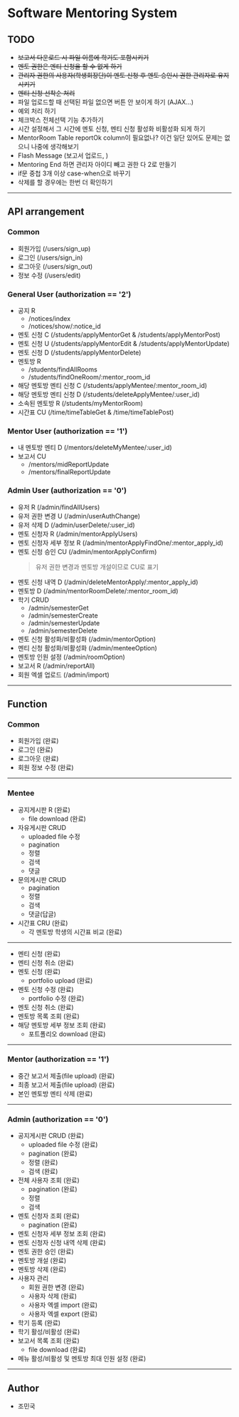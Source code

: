 # Software Mentoring System
## TODO
* ~~보고서 다운로드 시 파일 이름에 학기도 포함시키기~~
* ~~멘토 권한은 멘티 신청을 할 수 없게 하기~~
* ~~관리자 권한의 사용자(학생회장단)이 멘토 신청 후 멘토 승인시 권한 관리자로 유지시키기~~
* ~~멘티 신청 선착순 처리~~
* 파일 업로드할 때 선택된 파일 없으면 버튼 안 보이게 하기 (AJAX...)
* 예외 처리 하기
* 체크박스 전체선택 기능 추가하기
* 시간 설정해서 그 시간에 멘토 신청, 멘티 신청 활성화 비활성화 되게 하기
* MentorRoom Table reportOk column이 필요없나? 이건 일단 있어도 문제는 없으니 나중에 생각해보기
* Flash Message (보고서 업로드, )
* Mentoring End 하면 관리자 아이디 빼고 권한 다 2로 만들기
* if문 중첩 3개 이상 case-when으로 바꾸기
* 삭제를 할 경우에는 한번 더 확인하기

---

## API arrangement
### Common
* 회원가입 (/users/sign_up)
* 로그인 (/users/sign_in)
* 로그아웃 (/users/sign_out)
* 정보 수정 (/users/edit)

### General User (authorization == '2')
* 공지 R
    * /notices/index
    * /notices/show/:notice_id
* 멘토 신청 C (/students/applyMentorGet & /students/applyMentorPost)
* 멘토 신청 U (/students/applyMentorEdit & /students/applyMentorUpdate)
* 멘토 신청 D (/students/applyMentorDelete)
* 멘토방 R
    * /students/findAllRooms
    * /students/findOneRoom/:mentor_room_id
* 해당 멘토방 멘티 신청 C (/students/applyMentee/:mentor_room_id)
* 해당 멘토방 멘티 신청 D (/students/deleteApplyMentee/:user_id)
* 소속된 멘토방 R (/students/myMentorRoom)
* 시간표 CU (/time/timeTableGet & /time/timeTablePost)

### Mentor User (authorization == '1')
* 내 멘토방 멘티 D (/mentors/deleteMyMentee/:user_id)
* 보고서 CU
    * /mentors/midReportUpdate
    * /mentors/finalReportUpdate
    
### Admin User (authorization == '0')
* 유저 R (/admin/findAllUsers)
* 유저 권한 변경 U (/admin/userAuthChange)
* 유저 삭제 D (/admin/userDelete/:user_id)
* 멘토 신청자 R (/admin/mentorApplyUsers)
* 멘토 신청자 세부 정보 R (/admin/mentorApplyFindOne/:mentor_apply_id)
* 멘토 신청 승인 CU (/admin/mentorApplyConfirm)
    > 유저 권한 변경과 멘토방 개설이므로 CU로 표기
* 멘토 신청 내역 D (/admin/deleteMentorApply/:mentor_apply_id)
* 멘토방 D (/admin/mentorRoomDelete/:mentor_room_id)
* 학기 CRUD
    * /admin/semesterGet
    * /admin/semesterCreate
    * /admin/semesterUpdate
    * /admin/semesterDelete
* 멘토 신청 활성화/비활성화 (/admin/mentorOption)
* 멘티 신청 활성화/비활성화 (/admin/menteeOption)
* 멘토방 인원 설정 (/admin/roomOption)
* 보고서 R (/admin/reportAll)
* 회원 엑셀 업로드 (/admin/import)

---

## Function
### Common

* 회원가입 (완료)
* 로그인 (완료)
* 로그아웃 (완료)
* 회원 정보 수정 (완료)

---

### Mentee

* 공지게시판 R (완료)
    * file download (완료)
* 자유게시판 CRUD
    * uploaded file 수정
    * pagination
    * 정렬
    * 검색
    * 댓글  
* 문의게시판 CRUD
    * pagination
    * 정렬
    * 검색
    * 댓글(답글)  
* 시간표 CRU (완료)
    * 각 멘토방 학생의 시간표 비교 (완료)
    
---

* 멘티 신청 (완료)
* 멘티 신청 취소 (완료)
* 멘토 신청 (완료)
    * portfolio upload (완료)
* 멘토 신청 수정 (완료)
    * portfolio 수정 (완료)
* 멘토 신청 취소 (완료)
* 멘토방 목록 조회 (완료)
* 해당 멘토방 세부 정보 조회 (완료)
    * 포트폴리오 download (완료)

---

### Mentor (authorization == '1')
* 중간 보고서 제출(file upload) (완료)
* 최종 보고서 제출(file upload) (완료)
* 본인 멘토방 멘티 삭제 (완료)

---

### Admin (authorization == '0')
* 공지게시판 CRUD (완료)
    * uploaded file 수정 (완료)
    * pagination (완료)
    * 정렬 (완료)
    * 검색 (완료)
* 전체 사용자 조회 (완료)
    * pagination (완료)
    * 정렬
    * 검색   
* 멘토 신청자 조회 (완료)
    * pagination (완료)
* 멘토 신청자 세부 정보 조회 (완료)
* 멘토 신청자 신청 내역 삭제 (완료)
* 멘토 권한 승인 (완료)
* 멘토방 개설 (완료)
* 멘토방 삭제 (완료)
* 사용자 관리
    * 회원 권한 변경 (완료)
    * 사용자 삭제 (완료)
    * 사용자 엑셀 import (완료)
    * 사용자 엑셀 export (완료)
* 학기 등록 (완료)
* 학기 활성/비활성 (완료)
* 보고서 목록 조회 (완료)
    * file download (완료)
* 메뉴 활성/비활성 및 멘토방 최대 인원 설정 (완료)

---

## Author
* 조민국